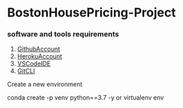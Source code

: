 # BostonHousePricing-Project

### software and tools requirements
1. [GithubAccount](https://github.com)
2. [HerokuAccount](https://heruku.com)
3. [VSCodeIDE](https://code.visualstudio.com/)
4. [GitCLI](https://git-scm.com/book/en/v2/Getting-Started-The-Command-Line)

Create a new environment 

conda create -p venv python==3.7 -y
or
virtualenv env


